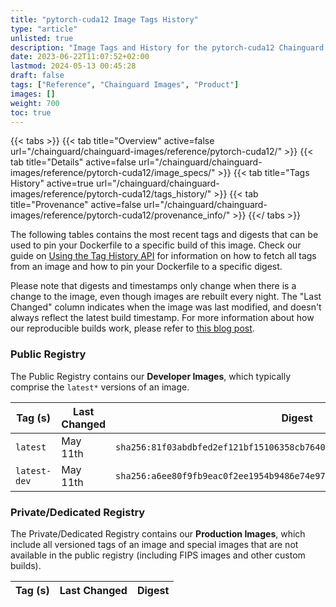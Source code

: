 ```yaml
---
title: "pytorch-cuda12 Image Tags History"
type: "article"
unlisted: true
description: "Image Tags and History for the pytorch-cuda12 Chainguard Image"
date: 2023-06-22T11:07:52+02:00
lastmod: 2024-05-13 00:45:28
draft: false
tags: ["Reference", "Chainguard Images", "Product"]
images: []
weight: 700
toc: true
---
```


{{< tabs >}}
{{< tab title="Overview" active=false url="/chainguard/chainguard-images/reference/pytorch-cuda12/" >}}
{{< tab title="Details" active=false url="/chainguard/chainguard-images/reference/pytorch-cuda12/image_specs/" >}}
{{< tab title="Tags History" active=true url="/chainguard/chainguard-images/reference/pytorch-cuda12/tags_history/" >}}
{{< tab title="Provenance" active=false url="/chainguard/chainguard-images/reference/pytorch-cuda12/provenance_info/" >}}
{{</ tabs >}}

The following tables contains the most recent tags and digests that can be used to pin your Dockerfile to a specific build of this image. Check our guide on [Using the Tag History API](/chainguard/chainguard-images/using-the-tag-history-api/) for information on how to fetch all tags from an image and how to pin your Dockerfile to a specific digest.

Please note that digests and timestamps only change when there is a change to the image, even though images are rebuilt every night. The "Last Changed" column indicates when the image was last modified, and doesn't always reflect the latest build timestamp. For more information about how our reproducible builds work, please refer to [this blog post](https://www.chainguard.dev/unchained/reproducing-chainguards-reproducible-image-builds).

### Public Registry
The Public Registry contains our **Developer Images**, which typically comprise the `latest*` versions of an image.

| Tag (s)       | Last Changed | Digest                                                                    |
|---------------|--------------|---------------------------------------------------------------------------|
|  `latest`     | May 11th     | `sha256:81f03abdbfed2ef121bf15106358cb764072eb3134bb6d90b0ad6ee02fb6fbf0` |
|  `latest-dev` | May 11th     | `sha256:a6ee80f9fb9eac0f2ee1954b9486e74e973ed3d9650e3c512ee331f42fc7e7b8` |


### Private/Dedicated Registry
The Private/Dedicated Registry contains our **Production Images**, which include all versioned tags of an image and special images that are not available in the public registry (including FIPS images and other custom builds).

| Tag (s) | Last Changed | Digest |
|---------|--------------|--------|

